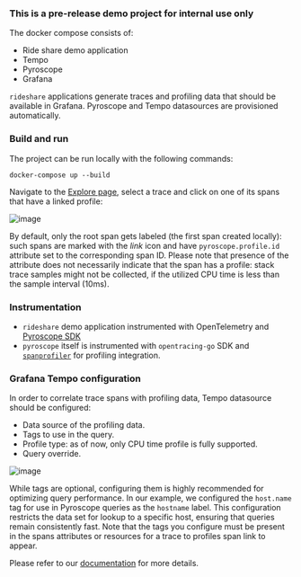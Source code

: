 ### This is a pre-release demo project for internal use only

The docker compose consists of:
 - Ride share demo application
 - Tempo
 - Pyroscope
 - Grafana

`rideshare` applications generate traces and profiling data that should be available in Grafana.
Pyroscope and Tempo datasources are provisioned automatically.

### Build and run

The project can be run locally with the following commands:

```shell
docker-compose up --build
```

Navigate to the [Explore page](http://localhost:3000/explore?schemaVersion=1&panes=%7B%22yM9%22:%7B%22datasource%22:%22tempo%22,%22queries%22:%5B%7B%22refId%22:%22A%22,%22datasource%22:%7B%22type%22:%22tempo%22,%22uid%22:%22tempo%22%7D,%22queryType%22:%22traceqlSearch%22,%22limit%22:20,%22tableType%22:%22traces%22,%22filters%22:%5B%7B%22id%22:%22e73a615e%22,%22operator%22:%22%3D%22,%22scope%22:%22span%22%7D,%7B%22id%22:%22service-name%22,%22tag%22:%22service.name%22,%22operator%22:%22%3D%22,%22scope%22:%22resource%22,%22value%22:%5B%22ride-sharing-app%22%5D,%22valueType%22:%22string%22%7D%5D%7D%5D,%22range%22:%7B%22from%22:%22now-6h%22,%22to%22:%22now%22%7D%7D%7D&orgId=1), select a trace and click on one of its spans
that have a linked profile:

![image](https://github.com/grafana/otel-profiling-go/assets/12090599/31e33cd1-818b-4116-b952-c9ec7b1fb593)

By default, only the root span gets labeled (the first span created locally): such spans are marked with the _link_ icon
and have `pyroscope.profile.id` attribute set to the corresponding span ID.
Please note that presence of the attribute does not necessarily
indicate that the span has a profile: stack trace samples might not be collected, if the utilized CPU time is
less than the sample interval (10ms).

### Instrumentation

 - `rideshare` demo application instrumented with OpenTelemetry and [Pyroscope SDK](https://github.com/grafana/otel-profiling-go)
 - `pyroscope` itself is instrumented with `opentracing-go` SDK and [`spanprofiler`](../../../pkg/util/spanprofiler) for profiling integration.

### Grafana Tempo configuration

In order to correlate trace spans with profiling data, Tempo datasource should be configured:
 - Data source of the profiling data.
 - Tags to use in the query.
 - Profile type: as of now, only CPU time profile is fully supported.
 - Query override.

![image](https://github.com/grafana/pyroscope/assets/12090599/380ac574-a298-440d-acfb-7bc0935a3a7c)

While tags are optional, configuring them is highly recommended for optimizing query performance.
In our example, we configured the `host.name` tag for use in Pyroscope queries as the `hostname` label.
This configuration restricts the data set for lookup to a specific host, ensuring that queries remain
consistently fast. Note that the tags you configure must be present in the spans attributes or resources
for a trace to profiles span link to appear.

Please refer to our [documentation](https://grafana.com/docs/grafana/next/datasources/tempo/configure-tempo-data-source/#trace-to-profiles) for more details.
